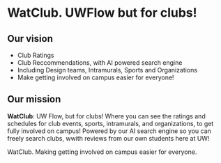 ﻿# WatClub. UWFlow but for clubs!

## Our vision

- Club Ratings
- Club Reccommendations, with AI powered search engine
- Including Design teams, Intramurals, Sports and Organizations 
- Make getting involved on campus easier for everyone!

## Our mission

**WatClub**: UW Flow, but for clubs! Where you can see the ratings and schedules for club events, sports, intramurals, and organizations, to get fully involved on campus! Powered by our AI search engine so you can freely search clubs, wwith reviews from our own students here at UW!

WatClub. Making getting involved on campus easier for everyone.
